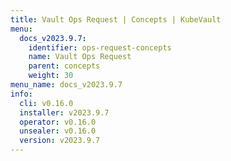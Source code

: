```yaml
---
title: Vault Ops Request | Concepts | KubeVault
menu:
  docs_v2023.9.7:
    identifier: ops-request-concepts
    name: Vault Ops Request
    parent: concepts
    weight: 30
menu_name: docs_v2023.9.7
info:
  cli: v0.16.0
  installer: v2023.9.7
  operator: v0.16.0
  unsealer: v0.16.0
  version: v2023.9.7
---
```


